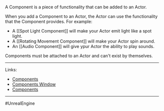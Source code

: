 A Component is a piece of functionality that can be added to an Actor.

When you add a Component to an Actor, the Actor can use the functionality that the Component provides. For example:
- A [[Spot Light Component]] will make your Actor emit light like a spot light.
- A [[Rotating Movement Component]] will make your Actor spin around.
- An [[Audio Component]] will give ypur Actor the ability to play sounds.

Components must be attached to an Actor and can't exist by themselves.

----
Links:
- [Components](https://dev.epicgames.com/documentation/en-us/unreal-engine/basic-components-in-unreal-engine)
- [Components Window](https://dev.epicgames.com/documentation/en-us/unreal-engine/components-window-in-unreal-engine)
- [Components](https://dev.epicgames.com/documentation/en-us/unreal-engine/components-in-unreal-engine)
----
#UnrealEngine